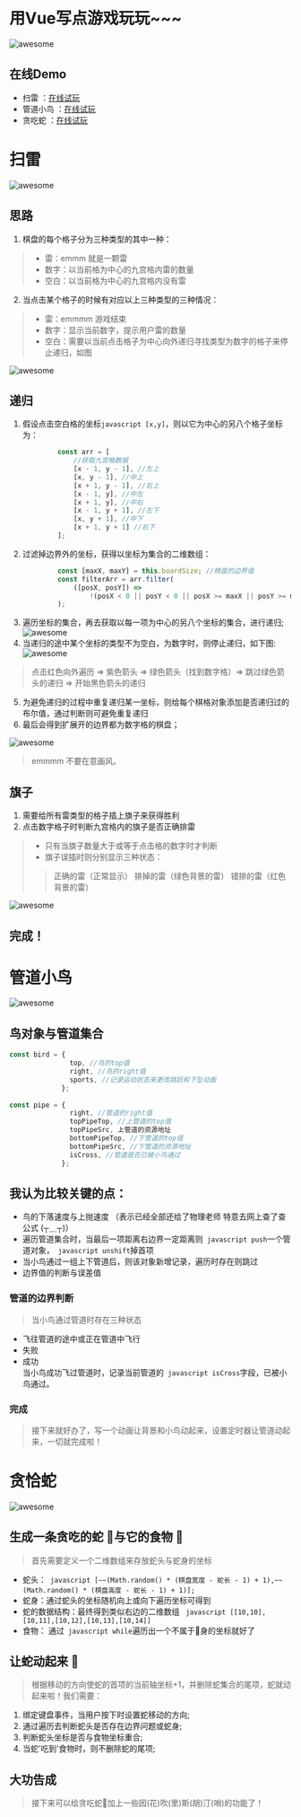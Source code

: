 # 用Vue写点游戏玩玩~~~

![awesome](https://github.com/ordinaryA/Awesome-Game/blob/master/supply/mai.jpg)

## 在线Demo
- 扫雷 ：[在线试玩](http://www.almx.top/awesome/#/sweep)
- 管道小鸟 ：[在线试玩](http://www.almx.top/awesome/#/)
- 贪吃蛇 ：[在线试玩](http://www.almx.top/awesome/#/snack)

# 扫雷

![awesome](https://github.com/ordinaryA/Awesome-Game/blob/master/supply/sweepDemo.png)
## 思路
1. 棋盘的每个格子分为三种类型的其中一种：
>- 雷：emmm 就是一颗雷
>- 数字：以当前格为中心的九宫格内雷的数量
>- 空白：以当前格为中心的九宫格内没有雷
2. 当点击某个格子的时候有对应以上三种类型的三种情况：
>- 雷：emmmm 游戏结束
>- 数字：显示当前数字，提示用户雷的数量
>- 空白：需要以当前点击格子为中心向外递归寻找类型为数字的格子来停止递归，如图

![awesome](https://github.com/ordinaryA/Awesome-Game/blob/master/supply/sweep_ex1.png)

## 递归
1. 假设点击空白格的坐标```javascript [x,y]```，则以它为中心的另八个格子坐标为：
``` javascript
            const arr = [
                //获取九宫格数据
                [x - 1, y - 1], //左上
                [x, y - 1], //中上
                [x + 1, y - 1], //右上
                [x - 1, y], //中左
                [x + 1, y], //中右
                [x - 1, y + 1], //左下
                [x, y + 1], //中下
                [x + 1, y + 1] //右下
            ];
```
2. 过滤掉边界外的坐标，获得以坐标为集合的二维数组：
``` javascript
            const [maxX, maxY] = this.boardSize; //棋盘的边界值
            const filterArr = arr.filter(
                ([posX, posY]) =>
                    !(posX < 0 || posY < 0 || posX >= maxX || posY >= maxY)
            );
```
3. 遍历坐标的集合，再去获取以每一项为中心的另八个坐标的集合，进行递归;
![awesome](https://github.com/ordinaryA/Awesome-Game/blob/master/supply/sweep_ex2.png)
4. 当递归的途中某个坐标的类型不为空白，为数字时，则停止递归，如下图:
![awesome](https://github.com/ordinaryA/Awesome-Game/blob/master/supply/sweep_ex3.png)
>点击红色向外遍历 => 紫色箭头 => 绿色箭头（找到数字格）=> 跳过绿色箭头的递归 => 开始黑色箭头的递归 
5. 为避免递归的过程中重复递归某一坐标，则给每个棋格对象添加是否递归过的布尔值，通过判断则可避免重复递归
6. 最后会得到扩展开的边界都为数字格的棋盘；

![awesome](https://github.com/ordinaryA/Awesome-Game/blob/master/supply/sweep_ex4.png)
>emmmm 不要在意画风。

## 旗子
1. 需要给所有雷类型的格子插上旗子来获得胜利
2. 点击数字格子时判断九宫格内的旗子是否正确排雷
>- 只有当旗子数量大于或等于点击格的数字时才判断
>- 旗子误插时则分别显示三种状态：
>>正确的雷（正常显示）
>>排掉的雷（绿色背景的雷）
>>错排的雷（红色背景的雷）

![awesome](https://github.com/ordinaryA/Awesome-Game/blob/master/supply/sweep_ex5.png)

## 完成！

# 管道小鸟

![awesome](https://github.com/ordinaryA/Awesome-Game/blob/master/supply/birdDemo.png)
## 鸟对象与管道集合
``` javascript
const bird = {
               top, //鸟的top值
               right, //鸟的right值
               sports, //记录运动状态来更改跳跃和下坠动画
             };
             
const pipe = {
               right, //管道的right值
               topPipeTop, //上管道的top值
               topPipeSrc, 上管道的资源地址
               bottomPipeTop, //下管道的top值
               bottomPipeSrc, //下管道的资源地址
               isCross, //管道是否已被小鸟通过
             }; 
```
## 我认为比较关键的点：
- 鸟的下落速度与上抛速度 （表示已经全部还给了物理老师 特意去网上查了查公式 (┬＿┬)）
- 遍历管道集合时，当最后一项距离右边界一定距离则``` javascript push```一个管道对象，``` javascript unshift```掉首项
- 当小鸟通过一组上下管道后，则该对象新增记录，遍历时存在则跳过
- 边界值的判断与误差值

### 管道的边界判断
>当小鸟通过管道时存在三种状态
- 飞往管道的途中或正在管道中飞行
- 失败
- 成功<br>
当小鸟成功飞过管道时，记录当前管道的``` javascript isCross```字段，已被小鸟通过。

### 完成
>接下来就好办了，写一个动画让背景和小鸟动起来，设置定时器让管道动起来，一切就完成啦！

# 贪恰蛇

![awesome](https://github.com/ordinaryA/Awesome-Game/blob/master/supply/snackDemo.png)
## 生成一条贪吃的蛇 🐍与它的食物 🎂
>首先需要定义一个二维数组来存放蛇头与蛇身的坐标
- 蛇头：``` javascript [~~(Math.random() * (棋盘宽度 - 蛇长 - 1) + 1),~~(Math.random() * (棋盘高度 - 蛇长 - 1) + 1)];```
- 蛇身：通过蛇头的坐标随机向上或向下遍历坐标可得到
- 蛇的数据结构：最终得到类似右边的二维数组 ``` javascript [[10,10],[10,11],[10,12],[10,13],[10,14]]```
- 食物： 通过``` javascript while```遍历出一个不属于🐍身的坐标就好了

## 让蛇动起来 🐍
>根据移动的方向使蛇的首项的当前轴坐标+1，并删除蛇集合的尾项，蛇就动起来啦！我们需要：
1. 绑定键盘事件，当用户按下时设置蛇移动的方向;
2. 通过遍历去判断蛇头是否存在边界问题或蛇身;
3. 判断蛇头坐标是否与食物坐标重合;
4. 当蛇'吃到'食物时，则不删除蛇的尾项;

## 大功告成
>接下来可以给贪吃蛇🐍加上一些因(花)吹(里)斯(胡)汀(哨)的功能了！


